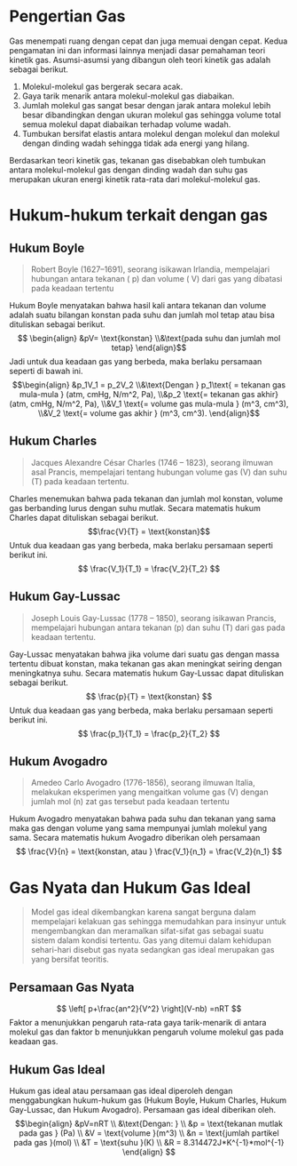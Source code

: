 # Pengertian Gas
Gas menempati ruang dengan cepat dan juga memuai dengan cepat.
Kedua pengamatan ini dan informasi lainnya menjadi dasar pemahaman
teori kinetik gas. Asumsi-asumsi yang dibangun oleh teori kinetik gas adalah
sebagai berikut.
1. Molekul-molekul gas bergerak secara acak.
2. Gaya tarik menarik antara molekul-molekul gas diabaikan.
3. Jumlah molekul gas sangat besar dengan jarak antara molekul lebih besar dibandingkan dengan ukuran molekul gas sehingga volume total semua molekul dapat diabaikan terhadap volume wadah.
4. Tumbukan bersifat elastis antara molekul dengan molekul dan molekul dengan dinding wadah sehingga tidak ada energi yang hilang.

Berdasarkan teori kinetik gas, tekanan gas disebabkan oleh tumbukan
antara molekul-molekul gas dengan dinding wadah dan suhu gas merupakan
ukuran energi kinetik rata-rata dari molekul-molekul gas.

# Hukum-hukum terkait dengan gas
## Hukum Boyle
>Robert Boyle (1627–1691), seorang isikawan Irlandia, mempelajari hubungan antara tekanan ( p) dan volume ( V) dari gas yang dibatasi pada keadaan tertentu

Hukum Boyle menyatakan bahwa hasil kali antara tekanan dan volume
adalah suatu bilangan konstan pada suhu dan jumlah mol tetap atau bisa
dituliskan sebagai berikut.
$$ \begin{align}
&pV= \text{konstan} 
\\&\text{pada suhu dan jumlah mol tetap}
\end{align}$$
Jadi untuk dua keadaan gas yang berbeda, maka berlaku persamaan seperti di bawah ini.
$$\begin{align}
&p_1V_1 = p_2V_2
\\&\text{Dengan } p_1\text{ = tekanan gas mula-mula } (atm, cmHg, N/m^2, Pa),
\\&p_2 \text{= tekanan gas akhir}  (atm, cmHg, N/m^2, Pa),
\\&V_1 \text{= volume gas mula-mula } (m^3, cm^3),
\\&V_2 \text{= volume gas akhir } (m^3, cm^3).
\end{align}$$
## Hukum Charles
>Jacques Alexandre César Charles (1746 – 1823), seorang ilmuwan asal Prancis, mempelajari tentang hubungan volume gas (V) dan suhu (T) pada keadaan tertentu.

Charles menemukan bahwa pada tekanan dan jumlah mol konstan,
volume gas berbanding lurus dengan suhu mutlak. Secara matematis hukum
Charles dapat dituliskan sebagai berikut.
$$\frac{V}{T} = \text{konstan}$$
Untuk dua keadaan gas yang berbeda, maka berlaku persamaan seperti berikut ini.
$$
\frac{V_1}{T_1} = \frac{V_2}{T_2}
$$
## Hukum Gay-Lussac
>Joseph Louis Gay-Lussac (1778 – 1850), seorang isikawan Prancis, mempelajari hubungan antara tekanan (p) dan suhu (T) dari gas pada keadaan tertentu.

Gay-Lussac menyatakan bahwa jika volume dari suatu gas dengan massa
tertentu dibuat konstan, maka tekanan gas akan meningkat seiring dengan
meningkatnya suhu. Secara matematis hukum Gay-Lussac dapat dituliskan
sebagai berikut.
$$
\frac{p}{T} = \text{konstan}
$$
Untuk dua keadaan gas yang berbeda, maka berlaku persamaan seperti berikut ini.
$$
\frac{p_1}{T_1} = \frac{p_2}{T_2}
$$
## Hukum Avogadro
>Amedeo Carlo Avogadro (1776-1856), seorang ilmuwan Italia, melakukan
eksperimen yang mengaitkan volume gas (V) dengan jumlah mol (n) zat gas
tersebut pada keadaan tertentu

Hukum Avogadro menyatakan bahwa pada suhu dan tekanan yang sama
maka gas dengan volume yang sama mempunyai jumlah molekul yang sama.
Secara matematis hukum Avogadro diberikan oleh persamaan
$$
\frac{V}{n} = \text{konstan, atau } \frac{V_1}{n_1} = \frac{V_2}{n_1}
$$
# Gas Nyata dan Hukum Gas Ideal
> Model gas ideal dikembangkan karena sangat berguna dalam mempelajari
> kelakuan gas sehingga memudahkan para insinyur untuk mengembangkan
> dan meramalkan sifat-sifat gas sebagai suatu sistem dalam kondisi tertentu. Gas yang ditemui dalam kehidupan sehari-hari disebut gas nyata sedangkan gas ideal merupakan gas yang bersifat teoritis.

## Persamaan Gas Nyata
$$
\left[
p+\frac{an^2}{V^2}
\right](V-nb) =nRT
$$
Faktor a menunjukkan pengaruh rata-rata gaya tarik-menarik di antara
molekul gas dan faktor b menunjukkan pengaruh volume molekul gas pada
keadaan gas.

## Hukum Gas Ideal
Hukum gas ideal atau persamaan gas ideal diperoleh dengan
menggabungkan hukum-hukum gas (Hukum Boyle,
Hukum Charles, Hukum Gay-Lussac, dan Hukum Avogadro). Persamaan gas
ideal diberikan oleh.
$$\begin{align} 
&pV=nRT \\
&\text{Dengan: } \\
&p = \text{tekanan mutlak pada gas } (Pa) \\
&V = \text{volume }(m^3) \\
&n = \text{jumlah partikel pada gas }(mol) \\
&T = \text{suhu }(K) \\
&R = 8.314472J*K^{-1}*mol^{-1}
\end{align}
$$
